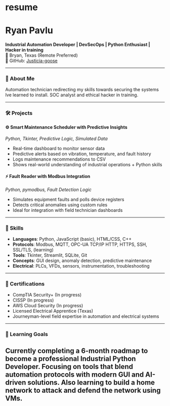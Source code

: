 # resume
# Ryan Pavlu

**Industrial Automation Developer | DevSecOps | Python Enthusiast | Hacker in training**  
📍 Bryan, Texas (Remote Preferred)  
🔗 GitHub: [Justicia-goose](https://github.com/Justicia-goose)

---

### 🔧 About Me

Automation technician redirecting my skills towards securing the systems Ive learned to install. SOC analyst and ethical hacker in training. 

---

### 🛠️ Projects

#### ⚙️ Smart Maintenance Scheduler with Predictive Insights  
*Python, Tkinter, Predictive Logic, Simulated Data*  
- Real-time dashboard to monitor sensor data  
- Predictive alerts based on vibration, temperature, and fault history  
- Logs maintenance recommendations to CSV  
- Shows real-world understanding of industrial operations + Python skills

#### ⚡ Fault Reader with Modbus Integration  
*Python, pymodbus, Fault Detection Logic*  
- Simulates equipment faults and polls device registers  
- Detects critical anomalies using custom rules  
- Ideal for integration with field technician dashboards

---

### 🧰 Skills

- **Languages**: Python, JavaScript (basic), HTML/CSS, C++ 
- **Protocols**: Modbus, MQTT, OPC-UA TCP/IP HTTP, HTTPS, SSH, SSL/TLS, (learning)  
- **Tools**: Tkinter, Streamlit, SQLite, Git  
- **Concepts**: GUI design, anomaly detection, predictive maintenance  
- **Electrical**: PLCs, VFDs, sensors, instrumentation, troubleshooting

---

### 📜 Certifications
- CompTIA Security+ (In progress)
- CISSP (In progress)
- AWS Cloud Security (In progress)
- Licensed Electrical Apprentice (Texas)  
- Journeyman-level field expertise in automation and electrical systems

---

### 🚀 Learning Goals

Currently completing a 6-month roadmap to become a professional Industrial Python Developer. Focusing on tools that blend automation protocols with modern GUI and AI-driven solutions.
Also learning to build a home network to attack and defend the network using VMs.
---

